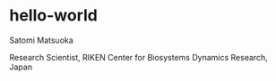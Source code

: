 # hello-world

Satomi Matsuoka

Research Scientist,
RIKEN Center for Biosystems Dynamics Research,
Japan
